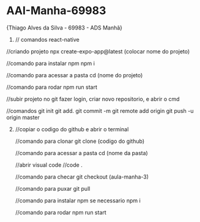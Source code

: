 # AAI-Manha-69983
{Thiago Alves da Silva - 69983 - ADS Manhã}

1. // comandos react-native

//criando projeto
npx create-expo-app@latest (colocar nome do projeto)

//comando para instalar npm
npm i

//comando para acessar a pasta
cd (nome do projeto)

//comando para rodar
npm run start

//subir projeto no git
fazer login, criar novo repositorio, e abrir o cmd

//comandos
git init
git add.
git commit -m
git remote add origin
git push -u origin master

2. //copiar o codigo do github e abrir o terminal
 
   //comando para clonar
   git clone (codigo do github)

   //comando para acessar a pasta
   cd (nome da pasta)

   //abrir visual code
   //code .

   //comando para checar
   git checkout (aula-manha-3)

   //comando para puxar
   git pull

   //comando para instalar npm se necessario
   npm i

   //comando para rodar
   npm run start
   
   
